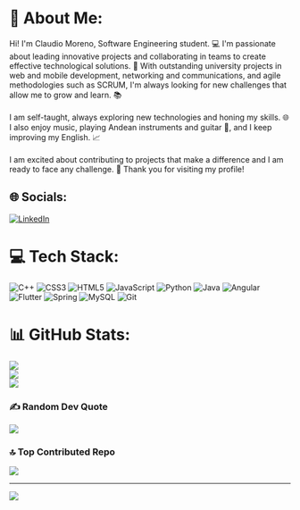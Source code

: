 # 💫 About Me:
Hi! I'm Claudio Moreno, Software Engineering student. 💻 I'm passionate about leading innovative projects and collaborating in teams to create effective technological solutions. 🚀 With outstanding university projects in web and mobile development, networking and communications, and agile methodologies such as SCRUM, I'm always looking for new challenges that allow me to grow and learn. 📚<br><br>I am self-taught, always exploring new technologies and honing my skills. 🌐 I also enjoy music, playing Andean instruments and guitar 🎸, and I keep improving my English. 📈<br><br>I am excited about contributing to projects that make a difference and I am ready to face any challenge. 💪 Thank you for visiting my profile!<br>


## 🌐 Socials:
[![LinkedIn](https://img.shields.io/badge/LinkedIn-%230077B5.svg?logo=linkedin&logoColor=white)](https://linkedin.com/in/claudiomorenorosales) 

# 💻 Tech Stack:
![C++](https://img.shields.io/badge/c++-%2300599C.svg?style=for-the-badge&logo=c%2B%2B&logoColor=white) ![CSS3](https://img.shields.io/badge/css3-%231572B6.svg?style=for-the-badge&logo=css3&logoColor=white) ![HTML5](https://img.shields.io/badge/html5-%23E34F26.svg?style=for-the-badge&logo=html5&logoColor=white) ![JavaScript](https://img.shields.io/badge/javascript-%23323330.svg?style=for-the-badge&logo=javascript&logoColor=%23F7DF1E) ![Python](https://img.shields.io/badge/python-3670A0?style=for-the-badge&logo=python&logoColor=ffdd54) ![Java](https://img.shields.io/badge/java-%23ED8B00.svg?style=for-the-badge&logo=openjdk&logoColor=white) ![Angular](https://img.shields.io/badge/angular-%23DD0031.svg?style=for-the-badge&logo=angular&logoColor=white) ![Flutter](https://img.shields.io/badge/Flutter-%2302569B.svg?style=for-the-badge&logo=Flutter&logoColor=white) ![Spring](https://img.shields.io/badge/spring-%236DB33F.svg?style=for-the-badge&logo=spring&logoColor=white) ![MySQL](https://img.shields.io/badge/mysql-4479A1.svg?style=for-the-badge&logo=mysql&logoColor=white) ![Git](https://img.shields.io/badge/git-%23F05033.svg?style=for-the-badge&logo=git&logoColor=white) 

# 📊 GitHub Stats:
![](https://github-readme-stats.vercel.app/api?username=yasperht&theme=tokyonight&hide_border=false&include_all_commits=false&count_private=false)<br/>
![](https://github-readme-streak-stats.herokuapp.com/?user=yasperht&theme=tokyonight&hide_border=false)<br/>
![](https://github-readme-stats.vercel.app/api/top-langs/?username=yasperht&theme=tokyonight&hide_border=false&include_all_commits=false&count_private=false&layout=compact)

### ✍️ Random Dev Quote
![](https://quotes-github-readme.vercel.app/api?type=horizontal&theme=tokyonight)

### 🔝 Top Contributed Repo
![](https://github-contributor-stats.vercel.app/api?username=yasperht&limit=5&theme=github_dark&combine_all_yearly_contributions=true)

---
[![](https://visitcount.itsvg.in/api?id=yasperht&icon=0&color=0)](https://visitcount.itsvg.in)

<!-- Proudly created with GPRM ( https://gprm.itsvg.in ) -->
